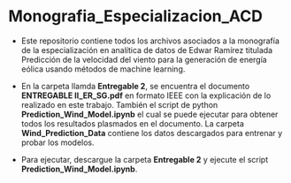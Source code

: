 # Monografia_Especializacion_ACD
- Este repositorio contiene todos los archivos asociados a la monografía de la especialización en analítica de datos de Edwar Ramírez titulada Predicción de la velocidad del viento para la generación de energía eólica usando métodos de machine learning.

- En la carpeta llamda **Entregable 2**, se encuentra el documento **ENTREGABLE II_ER_SG.pdf** en formato IEEE con la explicación de lo realizado en este trabajo. También el script de python **Prediction_Wind_Model.ipynb** el cual se puede ejecutar para obtener todos los resultados plasmados en el documento. La carpeta **Wind_Prediction_Data** contiene los datos descargados para entrenar y probar los modelos.

- Para ejecutar, descargue la carpeta **Entregable 2** y ejecute el script **Prediction_Wind_Model.ipynb**.
